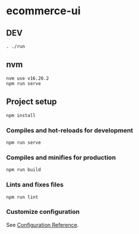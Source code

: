 # ecommerce-ui

## DEV
```shell
. ./run
```

## nvm
```shell
nvm use v16.20.2
npm run serve
```

## Project setup

```shell
npm install
```

### Compiles and hot-reloads for development
```shell
npm run serve
```

### Compiles and minifies for production
```shell
npm run build
```

### Lints and fixes files
```shell
npm run lint
```

### Customize configuration
See [Configuration Reference](https://cli.vuejs.org/config/).
